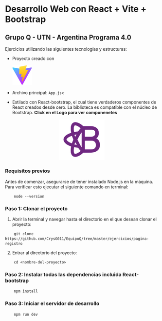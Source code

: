 # Desarrollo Web con React + Vite + Bootstrap

## Grupo Q - UTN - Argentina Programa 4.0

Ejercicios utilizando las siguientes tecnologías y estructuras:

- Proyecto creado con

  ![Vite](./public/vite.svg)

- Archivo principal: `App.jsx`
- Estilado con React-bootstrap, el cual tiene verdaderos componentes de React creados desde cero. La biblioteca es compatible con el núcleo de Bootstrap.
  **Click en el Logo para ver componenetes**

<p align="center">
  <a href="https://react-bootstrap.netlify.app/docs/components/accordion" target="_blank" rel="noreferrer">
    <img src="./public/ReactBoots.png" alt="React-bootstrap" width="150">
  </a>
</p>

### Requisitos previos

Antes de comenzar, asegurarse de tener instalado Node.js en la máquina. Para verificar esto ejecutar el siguiente comando en terminal:

```
    node --version
```

### Paso 1: Clonar el proyecto

1.  Abrir la terminal y navegar hasta el directorio en el que desean clonar el proyecto:

```
    git clone https://github.com/CrysG011/EquipoQ/tree/master/ejercicios/pagina-registro
```

2.  Entrar al directorio del proyecto:

```
    cd <nombre-del-proyecto>
```

### Paso 2: Instalar todas las dependencias incluida React-bootstrap

```
    npm install
```

### Paso 3: Iniciar el servidor de desarrollo

```
    npm run dev
```
